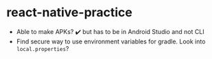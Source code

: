 # react-native-practice

- Able to make APKs? ✔️ but has to be in Android Studio and not CLI
- Find secure way to use environment variables for gradle. Look into `local.properties`?
